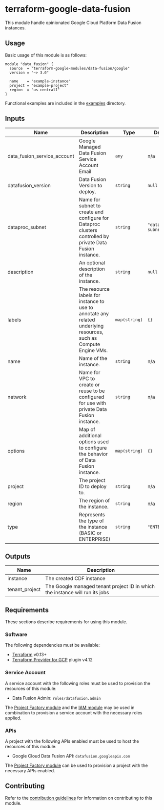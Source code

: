 # terraform-google-data-fusion

This module handle opinionated Google Cloud Platform Data Fusion instances.

## Usage

Basic usage of this module is as follows:

```hcl
module "data_fusion" {
  source  = "terraform-google-modules/data-fusion/google"
  version = "~> 3.0"

  name    = "example-instance"
  project = "example-project"
  region  = "us-central1"
}
```

Functional examples are included in the
[examples](./examples/) directory.

<!-- BEGINNING OF PRE-COMMIT-TERRAFORM DOCS HOOK -->
## Inputs

| Name | Description | Type | Default | Required |
|------|-------------|------|---------|:--------:|
| data\_fusion\_service\_account | Google Managed Data Fusion Service Account Email | `any` | n/a | yes |
| datafusion\_version | Data Fusion Version to deploy. | `string` | `null` | no |
| dataproc\_subnet | Name for subnet to create and configure for Dataproc clusters controlled by private Data Fusion instance. | `string` | `"dataproc-subnet"` | no |
| description | An optional description of the instance. | `string` | `null` | no |
| labels | The resource labels for instance to use to annotate any related underlying resources, such as Compute Engine VMs. | `map(string)` | `{}` | no |
| name | Name of the instance. | `string` | n/a | yes |
| network | Name for VPC to create or reuse to be configured for use with private Data Fusion instance. | `string` | n/a | yes |
| options | Map of additional options used to configure the behavior of Data Fusion instance. | `map(string)` | `{}` | no |
| project | The project ID to deploy to. | `string` | n/a | yes |
| region | The region of the instance. | `string` | n/a | yes |
| type | Represents the type of the instance (BASIC or ENTERPRISE) | `string` | `"ENTERPRISE"` | no |

## Outputs

| Name | Description |
|------|-------------|
| instance | The created CDF instance |
| tenant\_project | The Google managed tenant project ID in which the instance will run its jobs |

<!-- END OF PRE-COMMIT-TERRAFORM DOCS HOOK -->

## Requirements

These sections describe requirements for using this module.

### Software

The following dependencies must be available:

- [Terraform][terraform] v0.13+
- [Terraform Provider for GCP][terraform-provider-gcp] plugin v4.12

### Service Account

A service account with the following roles must be used to provision
the resources of this module:

- Data Fusion Admin: `roles/datafusion.admin`

The [Project Factory module][project-factory-module] and the
[IAM module][iam-module] may be used in combination to provision a
service account with the necessary roles applied.

### APIs

A project with the following APIs enabled must be used to host the
resources of this module:

- Google Cloud Data Fusion API: `datafusion.googleapis.com`

The [Project Factory module][project-factory-module] can be used to
provision a project with the necessary APIs enabled.

## Contributing

Refer to the [contribution guidelines](./CONTRIBUTING.md) for
information on contributing to this module.

[iam-module]: https://registry.terraform.io/modules/terraform-google-modules/iam/google
[project-factory-module]: https://registry.terraform.io/modules/terraform-google-modules/project-factory/google
[terraform-provider-gcp]: https://www.terraform.io/docs/providers/google/index.html
[terraform]: https://www.terraform.io/downloads.html
